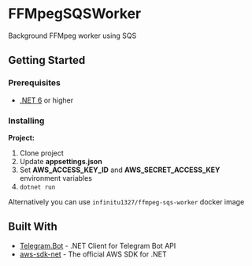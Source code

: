 # FFMpegSQSWorker

Background FFMpeg worker using SQS

## Getting Started
### Prerequisites

- [.NET 6](https://dotnet.microsoft.com/download) or higher

### Installing

**Project:**
1. Clone project
2. Update **appsettings.json**
3. Set **AWS_ACCESS_KEY_ID** and **AWS_SECRET_ACCESS_KEY** environment variables
4. `dotnet run`

Alternatively you can use `infinitu1327/ffmpeg-sqs-worker` docker image

## Built With

* [Telegram.Bot](https://github.com/TelegramBots/Telegram.Bot) - .NET Client for Telegram Bot API
* [aws-sdk-net](https://github.com/aws/aws-sdk-net) - The official AWS SDK for .NET